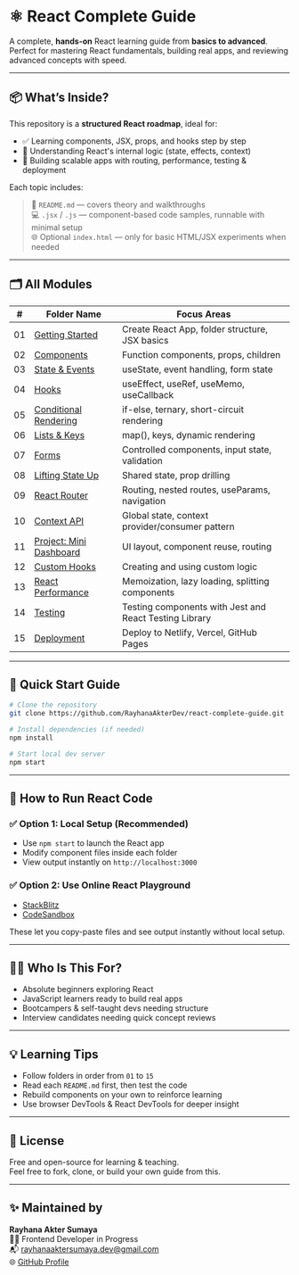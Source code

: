 # ⚛️ React Complete Guide

A complete, **hands-on** React learning guide from **basics to advanced**.  
Perfect for mastering React fundamentals, building real apps, and reviewing advanced concepts with speed.

---

## 📦 What’s Inside?

This repository is a **structured React roadmap**, ideal for:

- ✅ Learning components, JSX, props, and hooks step by step  
- 🧠 Understanding React's internal logic (state, effects, context)  
- 🚀 Building scalable apps with routing, performance, testing & deployment

Each topic includes:

> 📘 `README.md` — covers theory and walkthroughs  
> 💻 `.jsx` / `.js` — component-based code samples, runnable with minimal setup  
> 🌐 Optional `index.html` — only for basic HTML/JSX experiments when needed

---

## 🗂️ All Modules

| #   | Folder Name                                            | Focus Areas                                              |
|-----|--------------------------------------------------------|----------------------------------------------------------|
| 01  | [Getting Started](./01-getting-started/README.md)      | Create React App, folder structure, JSX basics           |
| 02  | [Components](./02-components/README.md)                | Function components, props, children                     |
| 03  | [State & Events](./03-state-and-events/README.md)      | useState, event handling, form state                     |
| 04  | [Hooks](./04-hooks/README.md)                          | useEffect, useRef, useMemo, useCallback                  |
| 05  | [Conditional Rendering](./05-conditional/README.md)    | if-else, ternary, short-circuit rendering                |
| 06  | [Lists & Keys](./06-lists-and-keys/README.md)          | map(), keys, dynamic rendering                          |
| 07  | [Forms](./07-forms/README.md)                          | Controlled components, input state, validation           |
| 08  | [Lifting State Up](./08-lifting-state-up/README.md)    | Shared state, prop drilling                              |
| 09  | [React Router](./09-react-router/README.md)            | Routing, nested routes, useParams, navigation            |
| 10  | [Context API](./10-context-api/README.md)              | Global state, context provider/consumer pattern          |
| 11  | [Project: Mini Dashboard](./11-project-dashboard/README.md) | UI layout, component reuse, routing                   |
| 12  | [Custom Hooks](./12-custom-hooks/README.md)            | Creating and using custom logic                         |
| 13  | [React Performance](./13-performance/README.md)        | Memoization, lazy loading, splitting components          |
| 14  | [Testing](./14-testing/README.md)                      | Testing components with Jest and React Testing Library   |
| 15  | [Deployment](./15-deployment/README.md)                | Deploy to Netlify, Vercel, GitHub Pages                  |

---

## 🚀 Quick Start Guide

```bash
# Clone the repository
git clone https://github.com/RayhanaAkterDev/react-complete-guide.git

# Install dependencies (if needed)
npm install

# Start local dev server
npm start
```

---

## 🧪 How to Run React Code

### ✅ Option 1: Local Setup (Recommended)

- Use `npm start` to launch the React app  
- Modify component files inside each folder  
- View output instantly on `http://localhost:3000`  

### ✅ Option 2: Use Online React Playground

- [StackBlitz](https://stackblitz.com/fork/react)  
- [CodeSandbox](https://codesandbox.io/s/)  

These let you copy-paste files and see output instantly without local setup.

---

## 👩‍💻 Who Is This For?

- Absolute beginners exploring React  
- JavaScript learners ready to build real apps  
- Bootcampers & self-taught devs needing structure  
- Interview candidates needing quick concept reviews  

---

## 💡 Learning Tips

- Follow folders in order from `01` to `15`  
- Read each `README.md` first, then test the code  
- Rebuild components on your own to reinforce learning  
- Use browser DevTools & React DevTools for deeper insight  

---

## 📜 License

Free and open-source for learning & teaching.  
Feel free to fork, clone, or build your own guide from this.

---

## ✨ Maintained by

**Rayhana Akter Sumaya**  
👩‍💻 Frontend Developer in Progress  
📬 [rayhanaaktersumaya.dev@gmail.com](mailto:rayhanaaktersumaya.dev@gmail.com)  
🌐 [GitHub Profile](https://github.com/RayhanaAkterDev)
